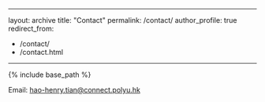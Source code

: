 
---
layout: archive
title: "Contact"
permalink: /contact/
author_profile: true
redirect_from: 
  - /contact/
  - /contact.html
---

{% include base_path %}

Email: hao-henry.tian@connect.polyu.hk
